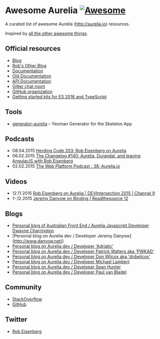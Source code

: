# Awesome Aurelia [![Awesome](https://cdn.rawgit.com/sindresorhus/awesome/d7305f38d29fed78fa85652e3a63e154dd8e8829/media/badge.svg)](https://github.com/sindresorhus/awesome)

A curated list of awesome Aurelia (http://aurelia.io) resources.

Inspired by [all the other awesome things](https://github.com/bayandin/awesome-awesomeness).

## Official resources ##

- [Blog](http://blog.durandal.io/)
- [Rob's Other Blog](http://eisenbergeffect.bluespire.com/)
- [Documentation](http://aurelia.io/docs.html)
- [Old Documentation](https://github.com/aurelia/documentation/blob/master/English/docs.md)
- [API Documentation](http://aurelia.io/docs.html#/api/home)
- [Gitter chat room](http://www.gitter.im/aurelia/discuss)
- [GitHub organization](https://github.com/aurelia)
- [Getting started kits for ES 2016 and TypeScript](https://github.com/aurelia/beginner-kits)

## Tools  ##

- [generator-aurelia](https://github.com/zewa666/generator-aurelia) – Yeoman Generator for the Skeleton App

## Podcasts  ##

- 08.04.2015 [Herding Code 203: Rob Eisenberg on Aurelia](http://herdingcode.com/herding-code-203-rob-eisenberg-on-aurelia/)
- 06.02.2015 [The Changelog #140: Aurelia, Durandal, and leaving AngularJS with Rob Eisenberg](http://5by5.tv/changelog/140)
- 02.02.2015 [The Web Platform Podcast : 38: Aurelia.io](http://thewebplatform.libsyn.com/38-aureliaio)

## Videos  ##

- 12.11.2015 [Rob Eisenberg on Aurelia | DEVIntersection 2015 | Channel 9](https://channel9.msdn.com/Events/Seth-on-the-Road/DevIntersection-2015/Rob-Eisenberg-on-Aurelia)
- 1-.12.2015 [Jeremy Danyow on Binding | Readthesource 12](https://www.youtube.com/watch?v=NyxGZYgOCuo)

## Blogs  ##

- [Personal blog of Australian Front End / Aurelia Javascript Developer Dwayne Charrington](http://ilikekillnerds.com/category/javascript/aurelia/)
- [Personal blog on Aurelia dev / Developer Jeremy Danyow] (http://www.danyow.net/)
- [Personal blog on Aurelia dev / Developer 'Adriatic'](http://blog.aurelia-guides.com/)
- [Personal blog on Aurelia dev / Developer Patrick Walters aka 'PWKAD'](http://patrickwalters.net/)
- [Personal blog on Aurelia dev / Developer Don Wilcox aka 'drdwilcox'](http://drdwilcox.blogspot.com/)
- [Personal blog on Aurelia dev / Developer Michael Lambert](http://hobbit-on-aurelia.net/)
- [Personal blog on Aurelia dev / Developer Sean Hunter](http://sean-hunter.io/)
- [Personal blog on Aurelia dev / Developer Paul van Bladel](http://blog.opinionatedapps.com/)

## Community  ##

- [StackOverflow](http://stackoverflow.com/questions/tagged/aurelia)
- [GitHub](https://github.com/aurelia)

## Twitter  ##

- [Rob Eisenberg](https://twitter.com/eisenbergeffect)
